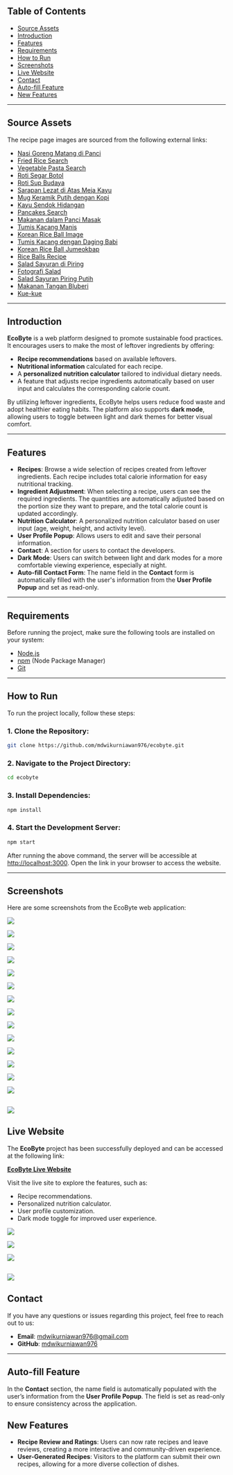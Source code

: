 ## **Table of Contents**
- [Source Assets](#source-assets)
- [Introduction](#introduction)
- [Features](#features)
- [Requirements](#requirements)
- [How to Run](#how-to-run)
- [Screenshots](#screenshots)
- [Live Website](#live-website)
- [Contact](#contact)
- [Auto-fill Feature](#auto-fill-feature)
- [New Features](#new-features)

---

## **Source Assets**
The recipe page images are sourced from the following external links:

- [Nasi Goreng Matang di Panci](https://www.pexels.com/id-id/foto/nasi-goreng-matang-di-panci-6937455/)
- [Fried Rice Search](https://www.pexels.com/id-id/pencarian/fried%20rice/)
- [Vegetable Pasta Search](https://www.pexels.com/id-id/pencarian/Vegetable%20Pasta/)
- [Roti Segar Botol](https://www.pexels.com/id-id/foto/roti-segar-botol-pandangan-atas-8601410/)
- [Roti Sup Budaya](https://www.pexels.com/id-id/foto/roti-sup-budaya-kultur-8601386/)
- [Sarapan Lezat di Atas Meja Kayu](https://www.pexels.com/id-id/foto/sarapan-lezat-disajikan-di-atas-meja-kayu-5591699/)
- [Mug Keramik Putih dengan Kopi](https://www.pexels.com/id-id/foto/orang-memegang-mug-keramik-putih-dengan-kopi-5720780/)
- [Kayu Sendok Hidangan](https://www.pexels.com/id-id/foto/kayu-sendok-hidangan-meja-4099238/)
- [Pancakes Search](https://www.pexels.com/id-id/pencarian/Pancakes/)
- [Makanan dalam Panci Masak](https://www.pexels.com/id-id/foto/makanan-dimasak-dalam-panci-masak-black-metal-878014/)
- [Tumis Kacang Manis](https://www.pexels.com/id-id/foto/tumis-kacang-manis-3298693/)
- [Korean Rice Ball Image](https://www.google.com/url?sa=i&url=https%3A%2F%2Fcookpad.com%2Fid%2Fresep%2F212798-korean-rice-ball)
- [Tumis Kacang dengan Daging Babi](https://www.pexels.com/id-id/foto/tumis-kacang-dengan-daging-babi-724298/)
- [Korean Rice Ball Jumeokbap](https://www.google.com/url?sa=i&url=https%3A%2F%2Fyejiskitchenstories.com%2Fkorean-rice-balls-jumeokbap%2F)
- [Rice Balls Recipe](https://www.google.com/url?sa=i&url=https%3A%2F%2Fcookwithamber.com%2Frice-balls%2F)
- [Salad Sayuran di Piring](https://www.pexels.com/id-id/foto/salad-sayuran-di-piring-1059905/)
- [Fotografi Salad](https://www.pexels.com/id-id/foto/fotografi-salad-dari-dekat-806361/)
- [Salad Sayuran Piring Putih](https://www.pexels.com/id-id/foto/salad-sayuran-di-piring-keramik-putih-1211887/)
- [Makanan Tangan Bluberi](https://www.pexels.com/id-id/foto/makanan-tangan-bluberi-pencuci-mulut-5702852/)
- [Kue-kue](https://www.pexels.com/id-id/foto/kue-kue-47812/)

---
## **Introduction**
**EcoByte** is a web platform designed to promote sustainable food practices. It encourages users to make the most of leftover ingredients by offering:
- **Recipe recommendations** based on available leftovers.
- **Nutritional information** calculated for each recipe.
- A **personalized nutrition calculator** tailored to individual dietary needs.
- A feature that adjusts recipe ingredients automatically based on user input and calculates the corresponding calorie count.

By utilizing leftover ingredients, EcoByte helps users reduce food waste and adopt healthier eating habits. The platform also supports **dark mode**, allowing users to toggle between light and dark themes for better visual comfort.

---

## **Features**
- **Recipes**: Browse a wide selection of recipes created from leftover ingredients. Each recipe includes total calorie information for easy nutritional tracking.
- **Ingredient Adjustment**: When selecting a recipe, users can see the required ingredients. The quantities are automatically adjusted based on the portion size they want to prepare, and the total calorie count is updated accordingly.
- **Nutrition Calculator**: A personalized nutrition calculator based on user input (age, weight, height, and activity level).
- **User Profile Popup**: Allows users to edit and save their personal information.
- **Contact**: A section for users to contact the developers.
- **Dark Mode**: Users can switch between light and dark modes for a more comfortable viewing experience, especially at night.
- **Auto-fill Contact Form**: The name field in the **Contact** form is automatically filled with the user's information from the **User Profile Popup** and set as read-only.

---


## **Requirements**
Before running the project, make sure the following tools are installed on your system:
- [Node.js](https://nodejs.org/)
- [npm](https://www.npmjs.com/) (Node Package Manager)
- [Git](https://git-scm.com/)

---

## **How to Run**
To run the project locally, follow these steps:

### 1. Clone the Repository:
```bash
git clone https://github.com/mdwikurniawan976/ecobyte.git
```

### 2. Navigate to the Project Directory:
```bash
cd ecobyte
```

### 3. Install Dependencies:
```bash
npm install
```

### 4. Start the Development Server:
```bash
npm start
```
After running the above command, the server will be accessible at [http://localhost:3000](http://localhost:3000). Open the link in your browser to access the website.

---

## **Screenshots**
Here are some screenshots from the EcoByte web application:


![](https://github.com/mdwikurniawan976/screenshots/blob/b546500f277ba69fc3401b091c7ddbb39b53c4c2/Screenshot%202024-09-28%20195201.png)

![](https://github.com/mdwikurniawan976/screenshots/blob/main/Screenshot%202024-09-28%20212306.png)

![](https://github.com/mdwikurniawan976/screenshots/blob/b546500f277ba69fc3401b091c7ddbb39b53c4c2/Screenshot%202024-09-28%20195217.png)

![](https://github.com/mdwikurniawan976/screenshots/blob/main/Screenshot%202024-09-28%20195238.png)

![](https://github.com/mdwikurniawan976/screenshots/blob/main/Screenshot%202024-09-28%20195251.png)

![](https://github.com/mdwikurniawan976/screenshots/blob/main/Screenshot%202024-09-28%20195309.png)

![](https://github.com/mdwikurniawan976/screenshots/blob/main/Screenshot%202024-09-28%20195328.png)

![](https://github.com/mdwikurniawan976/screenshots/blob/main/Screenshot%202024-09-28%20195350.png)

![](https://github.com/mdwikurniawan976/screenshots/blob/main/Screenshot%202024-09-28%20195407.png)

![](https://github.com/mdwikurniawan976/screenshots/blob/main/Screenshot%202024-09-28%20195426.png)

![](https://github.com/mdwikurniawan976/screenshots/blob/main/Screenshot%202024-09-28%20195500.png)

![](https://github.com/mdwikurniawan976/screenshots/blob/main/Screenshot%202024-09-29%20173104.png)

![](https://github.com/mdwikurniawan976/screenshots/blob/main/Screenshot%202024-09-29%20173315.png)

![](https://github.com/mdwikurniawan976/screenshots/blob/main/Screenshot%202024-09-29%20191006.png)

![](https://github.com/mdwikurniawan976/screenshots/blob/main/Screenshot%202024-09-29%20191058.png)
---


## **Live Website**
The **EcoByte** project has been successfully deployed and can be accessed at the following link:

[**EcoByte Live Website**](https://ecobyte-lyart.vercel.app/)

Visit the live site to explore the features, such as:
- Recipe recommendations.
- Personalized nutrition calculator.
- User profile customization.
- Dark mode toggle for improved user experience.


![](https://github.com/mdwikurniawan976/screenshots/blob/main/Screenshot%202024-09-29%20192310.png)

![](https://github.com/mdwikurniawan976/screenshots/blob/main/Screenshot%202024-09-29%20192317.png)

![](https://github.com/mdwikurniawan976/screenshots/blob/main/Screenshot%202024-09-29%20072902.png)

![](https://github.com/mdwikurniawan976/screenshots/blob/main/Screenshot%202024-09-29%20192251.png)
---

## **Contact**
If you have any questions or issues regarding this project, feel free to reach out to us:

- **Email**: mdwikurniawan976@gmail.com
- **GitHub**: [mdwikurniawan976](https://github.com/mdwikurniawan976)

---

## **Auto-fill Feature**
In the **Contact** section, the name field is automatically populated with the user’s information from the **User Profile Popup**. The field is set as read-only to ensure consistency across the application.


## **New Features**
- **Recipe Review and Ratings**: Users can now rate recipes and leave reviews, creating a more interactive and community-driven experience.
- **User-Generated Recipes**: Visitors to the platform can submit their own recipes, allowing for a more diverse collection of dishes.


